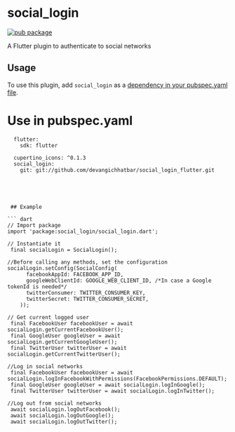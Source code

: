 # social_login

[![pub package](https://img.shields.io/pub/v/social_login.svg)](https://pub.dartlang.org/packages/social_login)

A Flutter plugin to authenticate to social networks

## Usage
To use this plugin, add `social_login` as a [dependency in your pubspec.yaml file](https://flutter.io/platform-plugins/).

 # Use in pubspec.yaml
``` dependencies:
  flutter:
    sdk: flutter
    
  cupertino_icons: ^0.1.3
  social_login:
    git: git://github.com/devangichhatbar/social_login_flutter.git
    



    
 ## Example

``` dart
// Import package
import 'package:social_login/social_login.dart';

// Instantiate it
 final socialLogin = SocialLogin();

//Before calling any methods, set the configuration
socialLogin.setConfig(SocialConfig(
      facebookAppId: FACEBOOK_APP_ID,
      googleWebClientId: GOOGLE_WEB_CLIENT_ID, /*In case a Google tokenId is needed*/
      twitterConsumer: TWITTER_CONSUMER_KEY,
      twitterSecret: TWITTER_CONSUMER_SECRET,
    ));

// Get current logged user
 final FacebookUser facebookUser = await socialLogin.getCurrentFacebookUser();
 final GoogleUser googleUser = await socialLogin.getCurrentGoogleUser();
 final TwitterUser twitterUser = await socialLogin.getCurrentTwitterUser();

//Log in social networks
 final FacebookUser facebookUser = await socialLogin.logInFacebookWithPermissions(FacebookPermissions.DEFAULT);
 final GoogleUser googleUser = await socialLogin.logInGoogle();
 final TwitterUser twitterUser = await socialLogin.logInTwitter();

//Log out from social networks
 await socialLogin.logOutFacebook();
 await socialLogin.logOutGoogle();
 await socialLogin.logOutTwitter();

```
